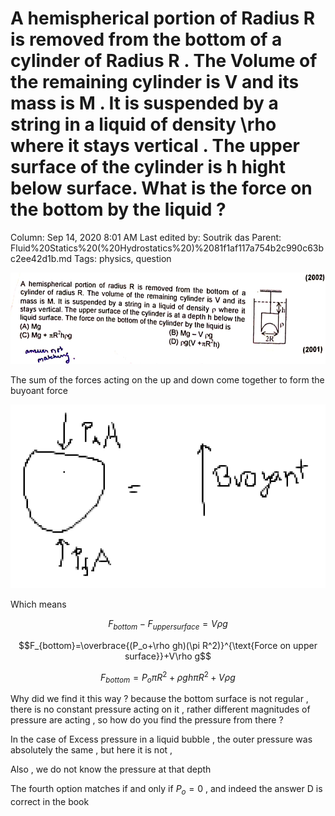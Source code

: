 # A hemispherical portion of Radius R is removed from the bottom of a cylinder of Radius R . The Volume of the remaining cylinder is V and its mass is M . It is suspended by a string in a liquid of density \rho where it stays vertical . The upper surface of the cylinder is h hight below surface. What is the force on the bottom by the liquid ?

Column: Sep 14, 2020 8:01 AM
Last edited by: Soutrik das
Parent: Fluid%20Statics%20(%20Hydrostatics%20)%2081f1af117a754b2c990c63bc2ee42d1b.md
Tags: physics, question

![A%20hemispherical%20portion%20of%20Radius%20R%20is%20removed%20fro%20dc8f43cec2fa405dbddd4ec7768a3056/Untitled.png](A%20hemispherical%20portion%20of%20Radius%20R%20is%20removed%20fro%20dc8f43cec2fa405dbddd4ec7768a3056/Untitled.png)

The sum of the forces acting on the up and down come together to form the buyoant force

![A%20hemispherical%20portion%20of%20Radius%20R%20is%20removed%20fro%20dc8f43cec2fa405dbddd4ec7768a3056/Untitled%201.png](A%20hemispherical%20portion%20of%20Radius%20R%20is%20removed%20fro%20dc8f43cec2fa405dbddd4ec7768a3056/Untitled%201.png)

Which means 

$$F_{bottom}-F_{uppersurface}=V\rho g$$

$$F_{bottom}=\overbrace{(P_o+\rho gh)(\pi R^2)}^{\text{Force on upper surface}}+V\rho g$$

$$F_{bottom}=P_o\pi R^2+\rho gh\pi R^2+V\rho g$$

Why did we find it this way ? because the bottom surface is not regular , there is no constant pressure acting on it , rather different magnitudes of pressure are acting , so how do you find the pressure from there ? 

In the case of Excess pressure in a liquid bubble , the outer pressure was absolutely the same , but here it is not , 

Also , we do not know the pressure at that depth 

The fourth option matches if and only if $P_o=0$ , and indeed the answer D is correct in the book